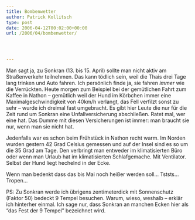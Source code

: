 ```yaml
---
title: Bombenwetter
author: Patrick Kollitsch
type: post
date: 2006-04-12T00:02:00+00:00
url: /2006/04/bombenwetter/




---
```

Man sagt ja, zu Sonkran (13. bis 15. April) sollte man nicht aktiv am Stra&szlig;enverkehr teilnehmen. Das kann t&ouml;dlich sein, weil die Thais drei Tage lang trinken und Auto fahren. Ich pers&ouml;nlich finde ja, sie fahren _immer_ wie die Verr&uuml;ckten. Heute morgen zum Beispiel bei der gem&uuml;tlichen Fahrt zum Kaffee in Nathon &#8211; gem&uuml;tlich weil der Hund im K&ouml;rbchen immer eine Maximalgeschwindigkeit von 40km/h verlangt, das Fell verfilzt sonst zu sehr &#8211; wurde ich dreimal fast umgebracht. Es gibt hier Leute die nur f&uuml;r die Zeit rund um Sonkran eine Unfallversicherung abschlie&szlig;en. Ratet mal, wer eine hat. Das Dumme mit diesen Versicherungen ist immer: man braucht sie nur, wenn man sie nicht hat.

Jedenfalls war es schon beim Fr&uuml;hst&uuml;ck in Nathon recht warm. Im Norden wurden gestern 42 Grad Celsius gemessen und auf der Insel sind es so um die 35 Grad am Tage. Den verbringt man entweder im klimatisierten B&uuml;ro oder wenn man Urlaub hat im klimatisierten Schlafgemache. Mit Ventilator. Selbst der Hund liegt hechelnd in der Ecke. 

Wenn man bedenkt dass das bis Mai noch hei&szlig;er werden soll&#8230; Tststs&#8230; Tropen&#8230;

PS: Zu Sonkran werde ich &uuml;brigens zentimeterdick mit Sonnenschutz (Faktor 50) bedeckt 9 Tempel besuchen. Warum, wieso, weshalb &#8211; erkl&auml;r ich hinterher einmal. Ich sage nur, dass Sonkran an manchen Ecken hier als &#8220;das Fest der 9 Tempel&#8221; bezeichnet wird.